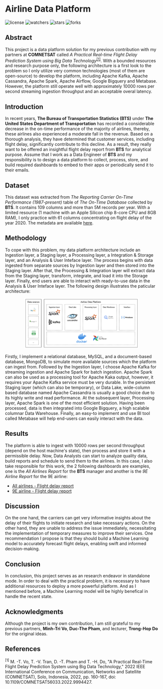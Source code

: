 # Airline Data Platform

![license](https://img.shields.io/github/license/nitsvutt/airline-data-platform)
![watchers](https://img.shields.io/github/watchers/nitsvutt/airline-data-platform)
![stars](https://img.shields.io/github/stars/nitsvutt/airline-data-platform)
![forks](https://img.shields.io/github/forks/nitsvutt/airline-data-platform)

## Abstract

This project is a data platform solution for my previous contribution with my partners at **COMNETSAT** called *A Practical Real-time Flight Delay Prediction System using Big Data Technology*<sup>[[1]](#references)</sup>. With a bounded resources and research purpose only, the following architecture is a first look to the problem so I only utilize very common technologies (most of them are open-source) to develop the platform, including Apache Kafka, Apache Cassandra, Apache Spark, Apache Airflow, Google Bigquery and Metabase. However, the platform still operate well with approximately 10000 rows per second streaming ingestion throughput and an acceptable overal latency.

## Introduction

In recent years, **The Bureau of Transportation Statistics (BTS)** under **The United States Department of Transportation** has recorded a considerable decrease in the on-time performance of the majority of airlines, thereby, these airlines also experienced a moderate fall in the revenue. Based on a thorough analysis, they have determined that customer services, including flight delay, significantly contribute to this decline. As a result, they really want to be offered an insightful flight delay report from **BTS** for analytical purpose. Assume that I work as a Data Engineer of **BTS** and my responsibility is to design a data platform to collect, process, store, and build required dashboards to embed to their apps or periodically send it to their emails.

## Dataset

This dataset was extracted from *The Reporting Carrier On-Time Performance (1987-present)* table of *The On-Time Database* collected by **BTS**. It contains 109 columns and more than 5M records per year. With a limited resource (1 machine with an Apple Silicon chip 8-core CPU and 8GB RAM), I only practice with 61 columns concentrating on flight delay of the year 2020. The metadata are available [here](https://github.com/nitsvutt/airline-data-platform/blob/main/extracted-data/metadata/metadata.html).

## Methodology

To cope with this problem, my data platform architecture include an Ingestion layer, a Staging layer, a Processing layer, a Integration & Storage layer, and an Analysis & User Inteface layer. The process begins with data ingested from separate sources by Ingestion layer and then stored into the Staging layer. After that, the Processing & Integration layer will extract data from the Staging layer, transform, integrate, and load it into the Storage layer. Finally, end users are able to interact with ready-to-use data in the Analysis & User Inteface layer. The following design illustrates the paticular architecture:

<p align="center">
  <img src="https://github.com/nitsvutt/airline-data-platform/blob/main/asset/architecture.png" width="75%" alt="architecture">
</p>

Firstly, I implement a relational database, MySQL, and a document-based database, MongoDB, to simulate more available sources which the platform can ingest from. Followed by the Ingestion layer, I choose Apache Kafka for streaming ingestion and Apache Spark for batch ingestion. Apache Spark can also be used as a processing tool for Apache Kaka output, however, it requires your Apache Kafka service must be very durable. In the persistent Staging layer (which can also be temporary), or Data Lake, wide-column based database named Apache Cassandra is usually a good choice due to its highly write and read performance. At the subsequent layer, Processing layer, Apache Spark is one of the most efficient solution. Having been processed, data is then integrated into Google Bigquery, a high scalable columnar Data Warehouse. Finally, an easy-to implement and use BI tool called Metabase will help end-users can easily interact with the data.

## Results

The platform is able to ingest with 10000 rows per second throughput (depend on the host machine's state), then process and store it with a permissible delay. Now, Data Analysts can start to analyze quality data, build reports and schedule to send them to the airlines. In this case, I also take responsible for this work, the 2 following dashboards are examples, one is the *All Airlines Report* for the **BTS** manager and another is the *9E Airline Report* for the 9E airline:
- [All airlines - Flight delay report](https://www.youtube.com/embed/PNkLthUdQus?autoplay=1&loop=1&playlist=PNkLthUdQus)
- [9E airline - Flight delay report](https://www.youtube.com/embed/SlJLrqRsKXs?autoplay=1&loop=1&playlist=SlJLrqRsKXs)

## Discussion

On the one hand, the carriers can get very informative insights about the delay of their flights to initiate research and take necessary actions. On the other hand, they are unable to address the issue immediately, necessitating the implementation of temporary measures to improve their services. One recommendation I propose is that they should build a Machine Learning model to accurately forecast flight delays, enabling swift and informed decision-making.

## Conclusion

In conclusion, this project serves as an research endeavor in standalone mode. In order to deal with the practical problem, it is necessary to have additional resources to deploy a more powerful platform. And as I mentioned before, a Machine Learning model will be highly benefical in handle the recent state.

## Acknowledgments

Although the project is my own contribution, I am still grateful to my previous partners, **Minh-Tri Vo**, **Duc-The Pham**, and lecturer, **Trong-Hop Do** for the original ideas.

## References

<sup>[1]</sup> M. -T. Vo, T. -V. Tran, D. -T. Pham and T. -H. Do, "A Practical Real-Time Flight Delay Prediction System using Big Data Technology," 2022 IEEE International Conference on Communication, Networks and Satellite (COMNETSAT), Solo, Indonesia, 2022, pp. 160-167, doi: 10.1109/COMNETSAT56033.2022.9994427.
